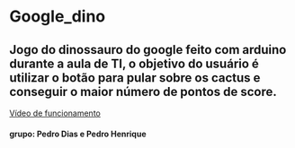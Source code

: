 # Google_dino
## Jogo do dinossauro do google feito com arduino durante a aula de TI, o objetivo do usuário é utilizar o botão para pular sobre os cactus e conseguir o maior número de pontos de score.

<a href="https://photos.app.goo.gl/ZCCBZ8EZxwJYoW3q8">Vídeo de funcionamento</a>

#### grupo: Pedro Dias e Pedro Henrique
